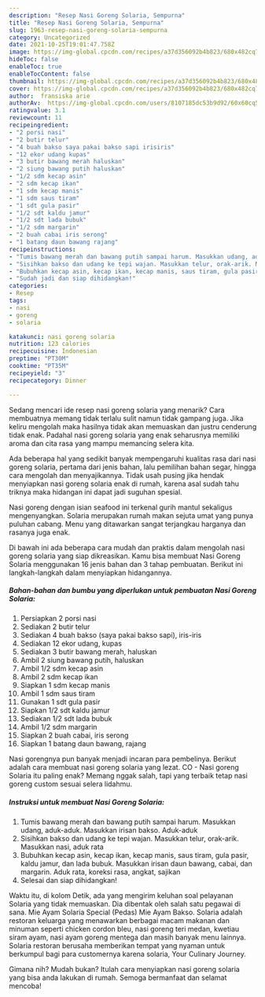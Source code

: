 ```yaml
---
description: "Resep Nasi Goreng Solaria, Sempurna"
title: "Resep Nasi Goreng Solaria, Sempurna"
slug: 1963-resep-nasi-goreng-solaria-sempurna
category: Uncategorized
date: 2021-10-25T19:01:47.758Z
image: https://img-global.cpcdn.com/recipes/a37d356092b4b823/680x482cq70/nasi-goreng-solaria-foto-resep-utama.jpg
hideToc: false
enableToc: true
enableTocContent: false
thumbnail: https://img-global.cpcdn.com/recipes/a37d356092b4b823/680x482cq70/nasi-goreng-solaria-foto-resep-utama.jpg
cover: https://img-global.cpcdn.com/recipes/a37d356092b4b823/680x482cq70/nasi-goreng-solaria-foto-resep-utama.jpg
author:  fransiska arie
authorAv:  https://img-global.cpcdn.com/users/8107185dc53b9d92/60x60cq50/avatar.jpg
ratingvalue: 3.1
reviewcount: 11
recipeingredient:
- "2 porsi nasi"
- "2 butir telur"
- "4 buah bakso saya pakai bakso sapi irisiris"
- "12 ekor udang kupas"
- "3 butir bawang merah haluskan"
- "2 siung bawang putih haluskan"
- "1/2 sdm kecap asin"
- "2 sdm kecap ikan"
- "1 sdm kecap manis"
- "1 sdm saus tiram"
- "1 sdt gula pasir"
- "1/2 sdt kaldu jamur"
- "1/2 sdt lada bubuk"
- "1/2 sdm margarin"
- "2 buah cabai iris serong"
- "1 batang daun bawang rajang"
recipeinstructions:
- "Tumis bawang merah dan bawang putih sampai harum. Masukkan udang, aduk-aduk. Masukkan irisan bakso. Aduk-aduk"
- "Sisihkan bakso dan udang ke tepi wajan. Masukkan telur, orak-arik. Masukkan nasi, aduk rata"
- "Bubuhkan kecap asin, kecap ikan, kecap manis, saus tiram, gula pasir, kaldu jamur, dan lada bubuk. Masukkan irisan daun bawang, cabai, dan margarin. Aduk rata, koreksi rasa, angkat, sajikan"
- "Sudah jadi dan siap dihidangkan!"
categories:
- Resep
tags:
- nasi
- goreng
- solaria

katakunci: nasi goreng solaria 
nutrition: 123 calories
recipecuisine: Indonesian
preptime: "PT30M"
cooktime: "PT35M"
recipeyield: "3"
recipecategory: Dinner

---
```



Sedang mencari ide resep nasi goreng solaria yang menarik? Cara membuatnya memang tidak terlalu sulit namun tidak gampang juga. Jika keliru mengolah maka hasilnya tidak akan memuaskan dan justru cenderung tidak enak. Padahal nasi goreng solaria yang enak seharusnya memiliki aroma dan cita rasa yang mampu memancing selera kita.


Ada beberapa hal yang sedikit banyak mempengaruhi kualitas rasa dari nasi goreng solaria, pertama dari jenis bahan, lalu pemilihan bahan segar, hingga cara mengolah dan menyajikannya. Tidak usah pusing jika hendak menyiapkan nasi goreng solaria enak di rumah, karena asal sudah tahu triknya maka hidangan ini dapat jadi suguhan spesial.

Nasi goreng dengan isian seafood ini terkenal gurih mantul sekaligus mengenyangkan. Solaria merupakan rumah makan sejuta umat yang punya puluhan cabang. Menu yang ditawarkan sangat terjangkau harganya dan rasanya juga enak.


Di bawah ini ada beberapa cara mudah dan praktis dalam mengolah nasi goreng solaria yang siap dikreasikan. Kamu bisa membuat Nasi Goreng Solaria menggunakan 16 jenis bahan dan 3 tahap pembuatan. Berikut ini langkah-langkah dalam menyiapkan hidangannya.

<!--inarticleads1-->

##### Bahan-bahan dan bumbu yang diperlukan untuk pembuatan Nasi Goreng Solaria:

1. Persiapkan 2 porsi nasi
1. Sediakan 2 butir telur
1. Sediakan 4 buah bakso (saya pakai bakso sapi), iris-iris
1. Sediakan 12 ekor udang, kupas
1. Sediakan 3 butir bawang merah, haluskan
1. Ambil 2 siung bawang putih, haluskan
1. Ambil 1/2 sdm kecap asin
1. Ambil 2 sdm kecap ikan
1. Siapkan 1 sdm kecap manis
1. Ambil 1 sdm saus tiram
1. Gunakan 1 sdt gula pasir
1. Siapkan 1/2 sdt kaldu jamur
1. Sediakan 1/2 sdt lada bubuk
1. Ambil 1/2 sdm margarin
1. Siapkan 2 buah cabai, iris serong
1. Siapkan 1 batang daun bawang, rajang


Nasi gorengnya pun banyak menjadi incaran para pembelinya. Berikut adalah cara membuat nasi goreng solaria yang lezat. CO - Nasi goreng Solaria itu paling enak? Memang nggak salah, tapi yang terbaik tetap nasi goreng custom sesuai selera lidahmu. 

<!--inarticleads2-->

##### Instruksi untuk membuat Nasi Goreng Solaria:

1. Tumis bawang merah dan bawang putih sampai harum. Masukkan udang, aduk-aduk. Masukkan irisan bakso. Aduk-aduk
1. Sisihkan bakso dan udang ke tepi wajan. Masukkan telur, orak-arik. Masukkan nasi, aduk rata
1. Bubuhkan kecap asin, kecap ikan, kecap manis, saus tiram, gula pasir, kaldu jamur, dan lada bubuk. Masukkan irisan daun bawang, cabai, dan margarin. Aduk rata, koreksi rasa, angkat, sajikan
1. Selesai dan siap dihidangkan!

Waktu itu, di kolom Detik, ada yang mengirim keluhan soal pelayanan Solaria yang tidak memuaskan. Dia dibentak oleh salah satu pegawai di sana. Mie Ayam Solaria Special (Pedas) Mie Ayam Bakso. Solaria adalah restoran keluarga yang menawarkan berbagai macam makanan dan minuman seperti chicken cordon bleu, nasi goreng teri medan, kwetiau siram ayam, nasi ayam goreng mentega dan masih banyak menu lainnya. Solaria restoran berusaha memberikan tempat yang nyaman untuk berkumpul bagi para customernya karena solaria, Your Culinary Journey. 

Gimana nih? Mudah bukan? Itulah cara menyiapkan nasi goreng solaria yang bisa anda lakukan di rumah. Semoga bermanfaat dan selamat mencoba!
